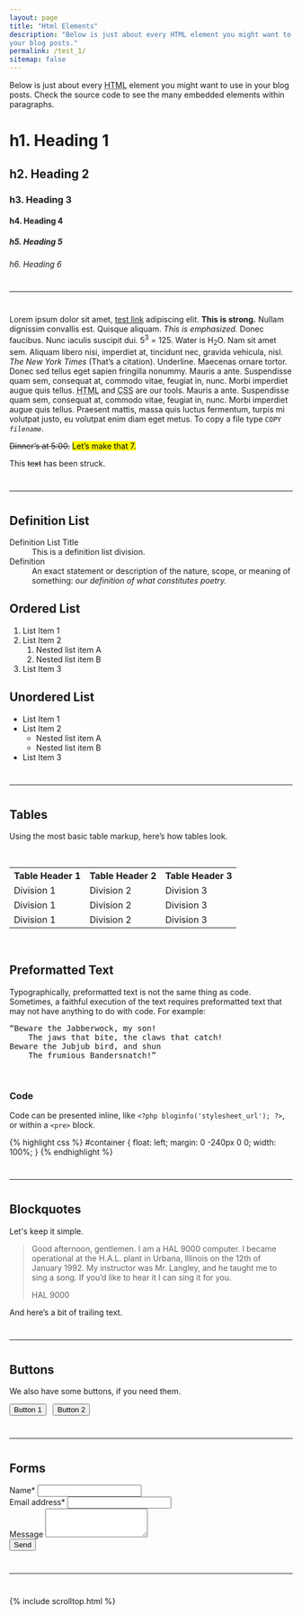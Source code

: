 ```yaml
---
layout: page
title: "Html Elements"
description: "Below is just about every HTML element you might want to use in
your blog posts."
permalink: /test_1/
sitemap: false
---
```


Below is just about every <abbr title="HyperText Markup Language">HTML</abbr>
element you might want to use in your blog posts. Check the source code to see
the many embedded elements within paragraphs.

# h1. Heading 1

## h2. Heading 2

### h3. Heading 3

#### h4. Heading 4

##### h5. Heading 5

###### h6. Heading 6

<hr style="margin: 2.5rem 0">

Lorem ipsum dolor sit amet, [test link](# "test link") adipiscing elit. **This
is strong.** Nullam dignissim convallis est. Quisque aliquam. *This is
emphasized.* Donec faucibus. Nunc iaculis suscipit dui. 5<sup>3</sup> = 125.
Water is H<sub>2</sub>O. Nam sit amet sem. Aliquam libero nisi, imperdiet at,
tincidunt nec, gravida vehicula, nisl. <cite>The New York Times</cite> (That’s a
citation). Underline. Maecenas ornare tortor. Donec sed tellus eget sapien
fringilla nonummy. Mauris a ante. Suspendisse quam sem, consequat at, commodo
vitae, feugiat in, nunc. Morbi imperdiet augue quis tellus. <abbr
title="HyperText Markup Language">HTML</abbr> and <abbr title="Cascading Style
Sheets">CSS</abbr> are our tools. Mauris a ante. Suspendisse quam sem, consequat
at, commodo vitae, feugiat in, nunc. Morbi imperdiet augue quis tellus. Praesent
mattis, massa quis luctus fermentum, turpis mi volutpat justo, eu volutpat enim
diam eget metus. To copy a file type <code>COPY <var>filename</var></code>.

<del>Dinner’s at 5:00.</del> <mark>Let’s make that 7.</mark>

This <span style="text-decoration:line-through;">text</span> has been struck.

<hr style="margin: 2.5rem 0">

## Definition List

<dl>
<dt>Definition List Title</dt>
<dd>This is a definition list division.</dd>

<dt>Definition</dt>
<dd>An exact statement or description of the nature, scope, or meaning of
something: <em>our definition of what constitutes poetry.</em></dd>
</dl>

## Ordered List

1. List Item 1
2. List Item 2
    1. Nested list item A
    2. Nested list item B
3. List Item 3

## Unordered List

- List Item 1
- List Item 2
    - Nested list item A
    - Nested list item B
- List Item 3

<hr style="margin: 2.5rem 0">

## Tables

Using the most basic table markup, here’s how tables look.

<p class="mb-0">&nbsp;</p>

<table class="table table-bordered">
<tr>
<th>Table Header 1</th>
<th>Table Header 2</th>
<th>Table Header 3</th>
</tr>
<tr>
<td>Division 1</td>
<td>Division 2</td>
<td>Division 3</td>
</tr>
<tr class="even">
<td>Division 1</td>
<td>Division 2</td>
<td>Division 3</td>
</tr>
<tr>
<td>Division 1</td>
<td>Division 2</td>
<td>Division 3</td>
</tr>
</table>

<p>&nbsp;</p>

## Preformatted Text

Typographically, preformatted text is not the same thing as
code. Sometimes, a faithful execution of the text requires preformatted text
that may not have anything to do with code. For example:

<pre>“Beware the Jabberwock, my son!
    The jaws that bite, the claws that catch!
Beware the Jubjub bird, and shun
    The frumious Bandersnatch!”
</pre>
<p class="mb-0">&nbsp;</p>

### Code

Code can be presented inline, like `<?php bloginfo('stylesheet_url'); ?>`, or
within a `<pre>` block.

{% highlight css %}
#container {
  float: left;
  margin: 0 -240px 0 0;
  width: 100%;
}
{% endhighlight %}

<hr style="margin: 2.5rem 0">

## Blockquotes

Let's keep it simple.

<blockquote cite="http://en.wikipedia.org/wiki/HAL_9000">
<p class="mb-2">Good afternoon, gentlemen. I am a HAL 9000 computer. I became
operational at the H.A.L. plant in Urbana, Illinois on the 12th of January 1992.
My instructor was Mr. Langley, and he taught me to sing a song. If you’d like to
hear it I can sing it for you.</p>
<footer class="blockquote-footer">HAL 9000</footer>
</blockquote>

And here’s a bit of trailing text.

<hr style="margin: 2.5rem 0">

## Buttons

We also have some buttons, if you need them.

<button class="btn btn-primary" type="button">Button 1</button> &nbsp; <button class="btn btn-success" type="button">Button 2</button>

<hr style="margin: 2.5rem 0">

## Forms

<form class="formspree" accept-charset="utf-8" method="POST" action="https://formspree.io/YOUREMAILHERE">
  <div class="form-group">
    <label for="inputName">Name<span class="required">*</span></label>
    <input id="inputName" class="form-control" type="text" name="name" required>
  </div>
  <div class="form-group">
    <label for="inputEmail">Email address<span class="required">*</span></label>
    <input id="inputEmail" class="form-control" type="email" name="_replyto" required>
  </div>
  <div class="form-group">
    <label for="inputMessage">Message</label>
    <textarea id="inputMessage" class="form-control" rows="3" name="message" required></textarea>
  </div>
  <input type="hidden" name="_subject" value="Contact Form Submission!">
  <input type="text" name="_gotcha" aria-hidden="true" style="display:none">
  <button class="btn btn-primary" type="submit">Send</button>
</form>

<hr style="margin: 2.5rem 0">

{% include scrolltop.html %}
